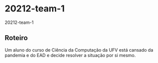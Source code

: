 # 20212-team-1
20212-team-1
## Roteiro
Um aluno do curso de Ciência da Computação da UFV está cansado da pandemia e do EAD e decide resolver a situação por si mesmo.
